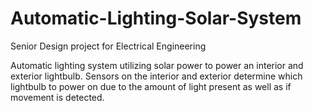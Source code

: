 # Automatic-Lighting-Solar-System
Senior Design project for Electrical Engineering 

Automatic lighting system utilizing solar power to power an interior and exterior lightbulb. Sensors on the interior and exterior determine which lightbulb to power on due to the amount of light present as well as if movement is detected.
